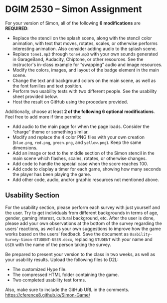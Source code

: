 # DGIM 2530 – Simon Assignment

For your version of Simon, all of the following **6 modifications** are **REQUIRED**:

- Replace the stencil on the splash scene, along with the stencil color animation, with text that moves, rotates, scales, or otherwise performs interesting animation. Also consider adding audio to the splash scene.
- Replace `tone1.mp3` through `tone4.mp3` with your own sounds generated in GarageBand, Audacity, Chiptone, or other resources. See the instructor's in-class example for “swapping” audio and image resources.
- Modify the colors, images, and layout of the badge element in the main scene.
- Change the text and background colors on the main scene, as well as the font families and text position.
- Perform two usability tests with two different people. See the usability sheet provided below.
- Host the result on GitHub using the procedure provided.

Additionally, choose at least **2 of the following 6 optional modifications**. Feel free to add more if time permits:

- Add audio to the main page for when the page loads. Consider the “charge” theme or something similar.
- Modify and replace the 4 color PNG files with your own creation (`blue.png`, `red.png`, `green.png`, and `yellow.png`). Keep the same dimensions.
- Add an image or text to the middle section of the Simon stencil in the main scene which flashes, scales, rotates, or otherwise changes.
- Add code to handle the special case when the score reaches 100.
- Add code to display a timer for each game, showing how many seconds the player has been playing the game.
- Add other code, audio, and/or graphic resources not mentioned above.

## Usability Section

For the usability section, please perform each survey with just yourself and the user. Try to get individuals from different backgrounds in terms of age, gender, gaming interest, cultural background, etc. After the user is done, please add your own observations at the bottom of the survey regarding the users' reactions, as well as your own suggestions to improve how the game works based on the users' feedback. Save the document as `Usability-Survey-Simon-STUDENT-USER.docx`, replacing `STUDENT` with your name and `USER` with the name of the person taking the survey.

Be prepared to present your version to the class in two weeks, as well as your usability results. Upload the following files to D2L:

- The customized Hype file.
- The compressed HTML folder containing the game.
- Two completed usability test forms.

Also, make sure to include the GitHub URL in the comments.
https://cference8.github.io/Simon-Game/
